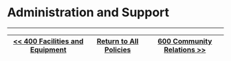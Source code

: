 # Administration and Support

---
[<< 400 Facilities and Equipment](/policies/400-facilities-equipment/) | [Return to All Policies](/policies/) | [600 Community Relations >> ](/policies/600-community-relations/) 
--- | --- | --- 
